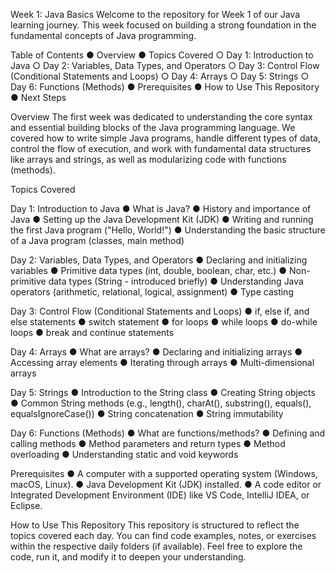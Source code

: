 Week 1: Java Basics
Welcome to the repository for Week 1 of our Java learning journey. This week focused on
building a strong foundation in the fundamental concepts of Java programming.

Table of Contents
● Overview
● Topics Covered
○ Day 1: Introduction to Java
○ Day 2: Variables, Data Types, and Operators
○ Day 3: Control Flow (Conditional Statements and Loops)
○ Day 4: Arrays
○ Day 5: Strings
○ Day 6: Functions (Methods)
● Prerequisites
● How to Use This Repository
● Next Steps

Overview
The first week was dedicated to understanding the core syntax and essential building blocks of
the Java programming language. We covered how to write simple Java programs, handle
different types of data, control the flow of execution, and work with fundamental data structures
like arrays and strings, as well as modularizing code with functions (methods).

Topics Covered

Day 1: Introduction to Java
● What is Java?
● History and importance of Java
● Setting up the Java Development Kit (JDK)
● Writing and running the first Java program (&quot;Hello, World!&quot;)
● Understanding the basic structure of a Java program (classes, main method)

Day 2: Variables, Data Types, and Operators
● Declaring and initializing variables
● Primitive data types (int, double, boolean, char, etc.)
● Non-primitive data types (String - introduced briefly)
● Understanding Java operators (arithmetic, relational, logical, assignment)
● Type casting

Day 3: Control Flow (Conditional Statements and Loops)
● if, else if, and else statements
● switch statement
● for loops
● while loops
● do-while loops
● break and continue statements

Day 4: Arrays
● What are arrays?
● Declaring and initializing arrays
● Accessing array elements
● Iterating through arrays
● Multi-dimensional arrays

Day 5: Strings
● Introduction to the String class
● Creating String objects
● Common String methods (e.g., length(), charAt(), substring(), equals(),
equalsIgnoreCase())
● String concatenation
● String immutability

Day 6: Functions (Methods)
● What are functions/methods?
● Defining and calling methods
● Method parameters and return types
● Method overloading
● Understanding static and void keywords

Prerequisites
● A computer with a supported operating system (Windows, macOS, Linux).
● Java Development Kit (JDK) installed.
● A code editor or Integrated Development Environment (IDE) like VS Code, IntelliJ IDEA,
or Eclipse.

How to Use This Repository
This repository is structured to reflect the topics covered each day. You can find code examples,
notes, or exercises within the respective daily folders (if available). Feel free to explore the
code, run it, and modify it to deepen your understanding.
